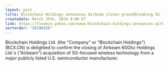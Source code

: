```yaml
---
layout: post
title: Blockchain Holdings announces Airbeam closes groundbreaking 5G tech deal
createdate: March 25th, 2019 9:00 ET
link: https://finance.yahoo.com/news/blockchain-holdings-announces-airbeam-closes-133000365.html
sortorder: "20190326"
---
```

Blockchain Holdings Ltd. (the "Company" or "Blockchain Holdings") (BCX.CN) is delighted to confirm the closing of Airbeam 60Ghz Holdings Ltd.'s ("Airbeam") acquisition of 5G-focused wireless technology from a major publicly listed U.S. semiconductor manufacturer.